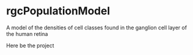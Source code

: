 # rgcPopulationModel
A model of the densities of cell classes found in the ganglion cell layer of the human retina

Here be the project
